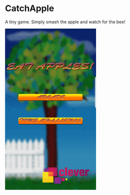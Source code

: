 # CatchApple
A tiny game. Simply smash the apple and watch for the bee!

<img src="https://github.com/77pixel/CatchApple/blob/master/ca1.jpg" width="300"/>
